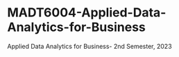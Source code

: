 # MADT6004-Applied-Data-Analytics-for-Business
Applied Data Analytics for Business- 2nd Semester, 2023
